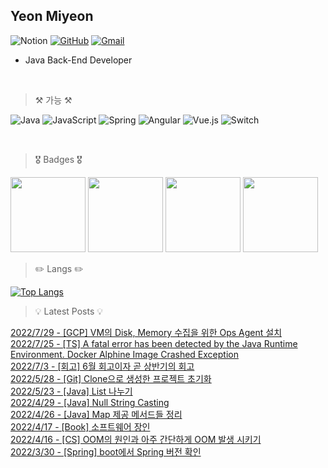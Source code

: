 

Yeon Miyeon
--

![Notion](https://img.shields.io/badge/Notion-%23000000.svg?style=for-the-badge&logo=notion&logoColor=white "Notion Profile 준비중..")
[![GitHub](https://img.shields.io/badge/github-%23121011.svg?style=for-the-badge&logo=github&logoColor=white "GitHub Blog")](https://miyeon396.github.io)
[![Gmail](https://img.shields.io/badge/Gmail-D14836?style=for-the-badge&logo=gmail&logoColor=white&text=dd)](mailto:miyeon396@gmail.com)

- Java Back-End Developer 

<br />

> ⚒️ 가능 ⚒️

![Java](https://img.shields.io/badge/java-%23ED8B00.svg?style=for-the-badge&logo=java&logoColor=white)
![JavaScript](https://img.shields.io/badge/javascript-%23323330.svg?style=for-the-badge&logo=javascript&logoColor=%23F7DF1E)
![Spring](https://img.shields.io/badge/spring-%236DB33F.svg?style=for-the-badge&logo=spring&logoColor=white)
![Angular](https://img.shields.io/badge/angular-%23DD0031.svg?style=for-the-badge&logo=angular&logoColor=white)
![Vue.js](https://img.shields.io/badge/vuejs-%2335495e.svg?style=for-the-badge&logo=vuedotjs&logoColor=%234FC08D)
![Switch](https://img.shields.io/badge/Switch-E60012?style=for-the-badge&logo=nintendo-switch&logoColor=white)

<br />

> 🎖 Badges 🎖

<a href="https://www.credly.com/badges/ede3beb6-1382-4174-a474-560e6eb65d29/public_url"><img src="https://images.credly.com/size/680x680/images/b9feab85-1a43-4f6c-99a5-631b88d5461b/image.png" width=120px></a>
<a href="https://www.credly.com/badges/5eac4b3c-6279-417b-8783-788398365400/public_url"><img src="https://images.credly.com/size/680x680/images/b9feab85-1a43-4f6c-99a5-631b88d5461b/image.png" width=120px></a>
<a href="https://www.credly.com/badges/6df2c2d7-ff5d-400d-a9c4-2176fb69333a/public_url"><img src="https://images.credly.com/size/680x680/images/2d84e428-9078-49b6-a804-13c15383d0de/image.png" width=120px></a>
<a href="https://www.credential.net/d6849be4-ecd6-4cd7-b372-4a1f9e01fc1c"><img src="https://api.accredible.com/v1/frontend/credential_website_embed_image/badge/21209568" width=120px></a>

<!-- 나중에 할거 -->
<!-- [![Anurag's GitHub stats](https://github-readme-stats.vercel.app/api?username=miyeon396)](https://github.com/miyeon396/github-readme-stats)
[![Top Langs](https://github-readme-stats.vercel.app/api/top-langs/?username=miyeon396&layout=compact)](https://github.com/miyeon396)
[![Hits](https://hits.seeyoufarm.com/api/count/incr/badge.svg?url=https%3A%2F%2Fhttps%2F%2Fgithub.com%2Fmiyeon396%2F&count_bg=%23FFC6EF&title_bg=%238E8E8E&icon=&icon_color=%23FFB0F0&title=hits&edge_flat=false)](https://hits.seeyoufarm.com)
-->

> ✏️ Langs ✏️
> 
[![Top Langs](https://github-readme-stats.vercel.app/api/top-langs/?username=miyeon396)](https://github.com/miyeon396/github-readme-stats)

<!-- ![footer](https://capsule-render.vercel.app/api?section=footer&color=auto&type=waving) -->

<!--
**miyeon396/miyeon396** is a ✨ _special_ ✨ repository because its `README.md` (this file) appears on your GitHub profile.

Here are some ideas to get you started:

- 🔭 I’m currently working on ...
- 🌱 I’m currently learning ...
- 👯 I’m looking to collaborate on ...
- 🤔 I’m looking for help with ...
- 💬 Ask me about ...
- 📫 How to reach me: ...
- 😄 Pronouns: ...
- ⚡ Fun fact: ...
-->
  
> 💡 Latest Posts 💡
  
  [2022/7/29 - [GCP] VM의 Disk, Memory 수집을 위한 Ops Agent 설치](https://cocococo331.tistory.com/27) <br> 
[2022/7/25 - [TS] A fatal error has been detected by the Java Runtime Environment. Docker Alphine Image Crashed Exception](https://cocococo331.tistory.com/26) <br> 
[2022/7/3 - [회고] 6월 회고이자 곧 상반기의 회고](https://cocococo331.tistory.com/25) <br> 
[2022/5/28 - [Git] Clone으로 생성한 프로젝트 초기화](https://cocococo331.tistory.com/24) <br> 
[2022/5/23 - [Java] List 나누기](https://cocococo331.tistory.com/23) <br> 
[2022/4/29 - [Java] Null String Casting](https://cocococo331.tistory.com/20) <br> 
[2022/4/26 - [Java] Map 제공 메서드들 정리](https://cocococo331.tistory.com/19) <br> 
[2022/4/17 - [Book] 소프트웨어 장인](https://cocococo331.tistory.com/18) <br> 
[2022/4/16 - [CS] OOM의 원인과 아주 간단하게 OOM 발생 시키기](https://cocococo331.tistory.com/17) <br> 
[2022/3/30 - [Spring] boot에서 Spring 버전 확인](https://cocococo331.tistory.com/15) <br> 

